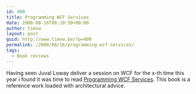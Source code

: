 ```yaml
---
id: 400
title: Programming WCF Services
date: 2008-08-16T08:10:50+00:00
author: timvw
layout: post
guid: http://www.timvw.be/?p=400
permalink: /2008/08/16/programming-wcf-services/
tags:
  - Book reviews
---
```

Having seen Juval Loway deliver a session on WCF for the x-th time this year i found it was time to read [Programming WCF Services](http://www.amazon.com/Programming-WCF-Services-Juval-Lowy/dp/0596526997). This book is a reference work loaded with architectural advice.